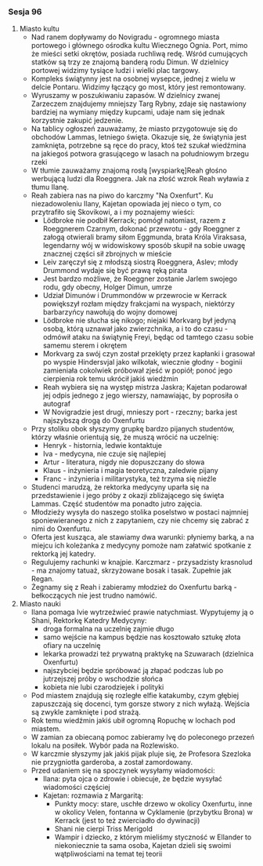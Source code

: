 ### Sesja 96
1. Miasto kultu
    - Nad ranem dopływamy do Novigradu - ogromnego miasta portowego i głównego ośrodka kultu Wiecznego Ognia. Port, mimo że mieści setki okrętów, posiada ruchliwą redę. Wśród cumujących statków są trzy ze znajomą banderą rodu Dimun. W dzielnicy portowej widzimy tysiące ludzi i wielki plac targowy.
    - Kompleks świątynny jest na osobnej wysepce, jednej z wielu w delcie Pontaru. Widzimy łączący go most, który jest remontowany.
    - Wyruszamy w poszukiwaniu zapasów. W dzielnicy zwanej Zarzeczem znajdujemy mniejszy Targ Rybny, zdaje się nastawiony bardziej na wymiany między kupcami, udaje nam się jednak korzystnie zakupić jedzenie.
    - Na tablicy ogłoszeń zauważamy, że miasto przygotowuje się do obchodów Lammas, letniego święta. Okazuje się, że świątynia jest zamknięta, potrzebne są ręce do pracy, ktoś też szukał wiedźmina na jakiegoś potwora grasującego w lasach na południowym brzegu rzeki
    - W tłumie zauważamy znajomą rosłą [wyspiarkę]Reah głośno werbującą ludzi dla Roeggnera. Jak na złość wzrok Reah wyławia z tłumu Ilanę.
    - Reah zabiera nas na piwo do karczmy "Na Oxenfurt". Ku niezadowoleniu Ilany, Kajetan opowiada jej nieco o tym, co przytrafiło się Skovikowi, a i my poznajemy wieści:
        - Lödbroke nie podbił Kerrack; pomógł natomiast, razem z Roeggnerem Czarnym, dokonać przewrotu - gdy Roeggner z załogą otwierali bramy siłom Eggmunda, brata Króla Viraksasa, legendarny wój w widowiskowy sposób skupił na sobie uwagę znacznej części sił zbrojnych w mieście
        - Leiv zaręczył się z młodszą siostrą Roeggnera, Aslev; młody Drummond wydaje się być prawą ręką pirata
        - Jest bardzo możliwe, że Roeggner zostanie Jarlem swojego rodu, gdy obecny, Holger Dimun, umrze
        - Udział Dimunów i Drummondów w przewrocie w Kerrack powiększył rozłam między frakcjami na wyspach, niektórzy barbarzyńcy nawołują do wojny domowej
        - Lödbroke nie słucha się nikogo; niejaki Morkvarg był jedyną osobą, którą uznawał jako zwierzchnika, a i to do czasu - odmówił ataku na świątynię Freyi, będąc od tamtego czasu sobie samemu sterem i okrętem
        - Morkvarg za swój czyn został przeklęty przez kapłanki i grasował po wyspie Hindersvjal jako wilkołak, wiecznie głodny - boginii zamieniała cokolwiek próbował zjeść w popiół; ponoć jego cierpienia rok temu ukrócił jakiś wiedźmin
        - Reah wybiera się na występ mistrza Jaskra; Kajetan podarował jej odpis jednego z jego wierszy, namawiając, by poprosiła o autograf
        - W Novigradzie jest drugi, mnieszy port - rzeczny; barka jest najszybszą drogą do Oxenfurtu
    - Przy stoliku obok słyszymy grupkę bardzo pijanych studentów, którzy właśnie orientują się, że muszą wrócić na uczelnię:
        - Henryk - histornia, ledwie kontaktuje
        - Iva - medycyna, nie czuje się najlepiej
        - Artur - literatura, nigdy nie dopuszczany do słowa
        - Klaus - inżynieria i magia teoretyczna, zaledwie pijany
        - Franc - inżynieria i militarystyka, też trzyma się nieźle
    - Studenci marudzą, że rektorka medycyny uparła się na przedstawienie i jego próby z okazji zbliżającego się święta Lammas. Część studentów ma ponadto jutro zajęcia.
    - Młodzieży wysyła do naszego stolika poselstwo w postaci najmniej sponiewieranego z nich z zapytaniem, czy nie chcemy się zabrać z nimi do Oxenfurtu.
    - Oferta jest kusząca, ale stawiamy dwa warunki: płyniemy barką, a na miejcu ich koleżanka z medycyny pomoże nam załatwić spotkanie z rektorką jej katedry.
    - Regulujemy rachunki w knajpie. Karczmarz - przysadzisty krasnolud - ma znajomy tatuaż, skrzyżowane bosak i tasak. Zupełnie jak Regan. 
    - Żegnamy się z Reah i zabieramy młodzież do Oxenfurtu barką - bełkoczących nie jest trudno namówić.
2. Miasto nauki
    - Ilana pomaga Ivie wytrzeźwieć prawie natychmiast. Wypytujemy ją o Shani, Rektorkę Katedry Medycyny:
        - droga formalna na uczelnię zajmie długo
        - samo wejście na kampus będzie nas kosztowało sztukę złota ofiary na uczelnię
        - lekarka prowadzi też prywatną praktykę na Szuwarach (dzielnica Oxenfurtu)
        - najszybciej będzie spróbować ją złapać podczas lub po jutrzejszej próby o wschodzie słońca
        - kobieta nie lubi czarodziejek i polityki
    - Pod miastem znajdują się rozległe elfie katakumby, czym głębiej zapuszczają się docenci, tym gorsze stwory z nich wyłażą. Wejścia są zwykle zamknięte i pod strażą.
    - Rok temu wiedźmin jakiś ubił ogromną Ropuchę w lochach pod miastem.
    - W zamian za obiecaną pomoc zabieramy Ivę do poleconego przezeń lokalu na posiłek. Wybór pada na Rozlewisko.
    - W karczmie słyszymy jak jakiś pijak pluje się, że Profesora Szezloka nie przygniotła garderoba, a został zamordowany.
    - Przed udaniem się na spoczynek wysyłamy wiadomości:
        - Ilana: pyta ojca o zdrowie i obiecuje, że będzie wysyłać wiadomości częściej
        - Kajetan: rozmawia z Margaritą:
            - Punkty mocy: stare, uschłe drzewo w okolicy Oxenfurtu, inne w okolicy Velen, fontanna w Cyklamenie (przybytku Brona) w Kerrack (jest to też zwierciadło do dywinacji)
            - Shani nie cierpi Triss Merigold
            - Wampir i dziecko, z którym mieliśmy styczność w Ellander to niekoniecznie ta sama osoba, Kajetan dzieli się swoimi wątpliwościami na temat tej teorii
